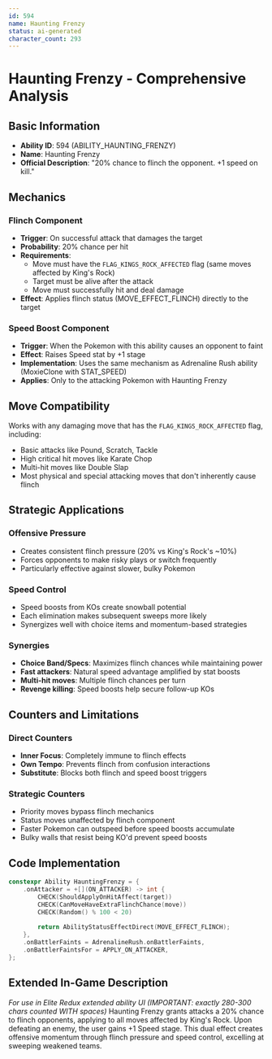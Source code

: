```yaml
---
id: 594
name: Haunting Frenzy
status: ai-generated
character_count: 293
---
```


# Haunting Frenzy - Comprehensive Analysis

## Basic Information
- **Ability ID**: 594 (ABILITY_HAUNTING_FRENZY)
- **Name**: Haunting Frenzy
- **Official Description**: "20% chance to flinch the opponent. +1 speed on kill."

## Mechanics

### Flinch Component
- **Trigger**: On successful attack that damages the target
- **Probability**: 20% chance per hit
- **Requirements**: 
  - Move must have the `FLAG_KINGS_ROCK_AFFECTED` flag (same moves affected by King's Rock)
  - Target must be alive after the attack
  - Move must successfully hit and deal damage
- **Effect**: Applies flinch status (MOVE_EFFECT_FLINCH) directly to the target

### Speed Boost Component  
- **Trigger**: When the Pokemon with this ability causes an opponent to faint
- **Effect**: Raises Speed stat by +1 stage
- **Implementation**: Uses the same mechanism as Adrenaline Rush ability (MoxieClone with STAT_SPEED)
- **Applies**: Only to the attacking Pokemon with Haunting Frenzy

## Move Compatibility
Works with any damaging move that has the `FLAG_KINGS_ROCK_AFFECTED` flag, including:
- Basic attacks like Pound, Scratch, Tackle
- High critical hit moves like Karate Chop
- Multi-hit moves like Double Slap
- Most physical and special attacking moves that don't inherently cause flinch

## Strategic Applications

### Offensive Pressure
- Creates consistent flinch pressure (20% vs King's Rock's ~10%)
- Forces opponents to make risky plays or switch frequently
- Particularly effective against slower, bulky Pokemon

### Speed Control
- Speed boosts from KOs create snowball potential
- Each elimination makes subsequent sweeps more likely
- Synergizes well with choice items and momentum-based strategies

### Synergies
- **Choice Band/Specs**: Maximizes flinch chances while maintaining power
- **Fast attackers**: Natural speed advantage amplified by stat boosts
- **Multi-hit moves**: Multiple flinch chances per turn
- **Revenge killing**: Speed boosts help secure follow-up KOs

## Counters and Limitations

### Direct Counters
- **Inner Focus**: Completely immune to flinch effects
- **Own Tempo**: Prevents flinch from confusion interactions
- **Substitute**: Blocks both flinch and speed boost triggers

### Strategic Counters  
- Priority moves bypass flinch mechanics
- Status moves unaffected by flinch component
- Faster Pokemon can outspeed before speed boosts accumulate
- Bulky walls that resist being KO'd prevent speed boosts

## Code Implementation
```cpp
constexpr Ability HauntingFrenzy = {
    .onAttacker = +[](ON_ATTACKER) -> int {
        CHECK(ShouldApplyOnHitAffect(target))
        CHECK(CanMoveHaveExtraFlinchChance(move))
        CHECK(Random() % 100 < 20)
        
        return AbilityStatusEffectDirect(MOVE_EFFECT_FLINCH);
    },
    .onBattlerFaints = AdrenalineRush.onBattlerFaints,
    .onBattlerFaintsFor = APPLY_ON_ATTACKER,
};
```

## Extended In-Game Description
*For use in Elite Redux extended ability UI (IMPORTANT: exactly 280-300 chars counted WITH spaces)*
Haunting Frenzy grants attacks a 20% chance to flinch opponents, applying to all moves affected by King's Rock. Upon defeating an enemy, the user gains +1 Speed stage. This dual effect creates offensive momentum through flinch pressure and speed control, excelling at sweeping weakened teams.